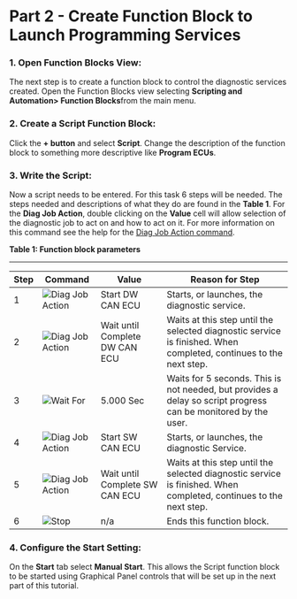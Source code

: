 # Part 2 - Create Function Block to Launch Programming Services

### 1. Open Function Blocks View:

The next step is to create a function block to control the diagnostic services created. Open the Function Blocks view selecting **Scripting and Automation> Function Blocks**from the main menu.

### 2. Create a Script Function Block:

Click the **+ button** and select **Script**. Change the description of the function block to something more descriptive like **Program ECUs**.

### 3. Write the Script:

Now a script needs to be entered. For this task 6 steps will be needed. The steps needed and descriptions of what they do are found in the **Table 1**. For the **Diag Job Action**, double clicking on the **Value** cell will allow selection of the diagnostic job to act on and how to act on it. For more information on this command see the help for the [Diag Job Action command](../../vehicle-spy-main-menus/main-menu-scripting-and-automation/function-blocks/function-blocks-types/script-type-function-block-commands/script-type-function-block-command-diag-job-action.md).

**Table 1: Function block parameters**

****

| Step | Command                                                                                    | Value                          | Reason for Step                                                                                                    |
| ---- | ------------------------------------------------------------------------------------------ | ------------------------------ | ------------------------------------------------------------------------------------------------------------------ |
| 1    | ![](https://cdn.intrepidcs.net/support/VehicleSpy/assets/Disgnosticssm.gif)Diag Job Action | Start DW CAN ECU               | Starts, or launches, the diagnostic service.                                                                       |
| 2    | ![](https://cdn.intrepidcs.net/support/VehicleSpy/assets/Disgnosticssm.gif)Diag Job Action | Wait until Complete DW CAN ECU | Waits at this step until the selected diagnostic service is finished.  When completed, continues to the next step. |
| 3    | ![](https://cdn.intrepidcs.net/support/VehicleSpy/assets/WaitClocksm.gif)Wait For          | 5.000 Sec                      | Waits for 5 seconds.  This is not needed, but provides a delay so script progress can be monitored by the user.    |
| 4    | ![](https://cdn.intrepidcs.net/support/VehicleSpy/assets/Disgnosticssm.gif)Diag Job Action | Start SW CAN ECU               | Starts, or launches, the diagnostic Service.                                                                       |
| 5    | ![](https://cdn.intrepidcs.net/support/VehicleSpy/assets/Disgnosticssm.gif)Diag Job Action | Wait until Complete SW CAN ECU | Waits at this step until the selected diagnostic service is finished.  When completed, continues to the next step. |
| 6    | ![](https://cdn.intrepidcs.net/support/VehicleSpy/assets/Stopsm.gif)Stop                   | n/a                            | Ends this function block.                                                                                          |



### 4. Configure the Start Setting:

On the **Start** tab select **Manual Start**. This allows the Script function block to be started using Graphical Panel controls that will be set up in the next part of this tutorial.
